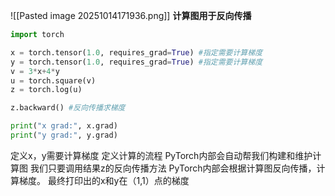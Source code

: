 ![[Pasted image 20251014171936.png]]
**计算图用于反向传播**
```python
import torch

x = torch.tensor(1.0, requires_grad=True) #指定需要计算梯度
y = torch.tensor(1.0, requires_grad=True) #指定需要计算梯度
v = 3*x+4*y
u = torch.square(v)
z = torch.log(u)

z.backward() #反向传播求梯度

print("x grad:", x.grad)
print("y grad:", y.grad)
```
定义x，y需要计算梯度
定义计算的流程
PyTorch内部会自动帮我们构建和维护计算图
我们只要调用结果z的反向传播方法
PyTorch内部会根据计算图反向传播，计算梯度。
最终打印出的x和y在（1,1）点的梯度